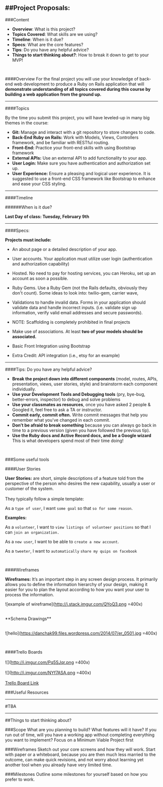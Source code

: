 ##Project Proposals:
----------

###Content

* **Overview**: What is this project?
* **Topics Covered**: What skills are we using?
* **Timeline**: When is it due?
* **Specs**: What are the core features?
* **Tips**: Do you have any helpful advice?
* **Things to start thinking about?**: How to break it down to get to your MVP!

<br>

####Overview
For the final project you will use your knowledge of back-end web development to produce a Ruby on Rails application that will **demonstrate understanding of all topics covered during this course by building a web application from the ground up.** 

-----------------------
####Topics

By the time you submit this project, you will have leveled-up in many big themes in the course:

* **Git:** Manage and interact with a git repository to store changes to code.
* **Back-End Ruby on Rails:** Work with Models, Views, Controllers framework, and be familiar with RESTful routing.
* **Front-End:** Practice your front-end skills with using Bootstrap framework
* **External APIs:** Use an external API to add functionality to your app.
* **User Login:** Make sure you have authentication and authorization set up.
* **User Experience:** Ensure a pleasing and logical user experience. It is suggested to use a front-end CSS framework like Bootstrap to enhance and ease your CSS styling.

--------------
####Timeline

######When is it due?


**Last Day of class: Tuesday, February 9th**
____

####Specs:

**Projects must include:**

* An about page or a detailed description of your app.

* User accounts. Your application must utilize user login (authentication and authorization capability)

* Hosted. No need to pay for hosting services, you can Heroku, set up an account as soon a possible.

* Ruby Gems. Use a Ruby Gem (not the Rails defaults, obviously they don't count). Some ideas to look into: twilio-gem, carrier wave,

* Validations to handle invalid data. Forms in your application should validate data and handle incorrect inputs. (i.e. validate sign up information, verify valid email addresses and secure passwords).

* NOTE: Scaffolding is completely prohibited in final projects

* Make use of associations. At least **two of your models should be associated.**

* Basic Front Integration using Bootstrap

* Extra Credit: API integration (i.e., etsy for an example)

-------------------

####Tips:
Do you have any helpful advice?

* **Break the project down into different components** (model, routes, APIs, presentation, views, user stories, style) and brainstorm each component individually. 
* **Use your Development Tools and Debugging tools** (pry, bye-bug, better-errors, inspector) to debug and solve problems
* **Use your classmates as resources**, once you have asked 2 people & Googled it, feel free to ask a TA or instructor.
* **Commit early, commit often.** Write commit messages that help you remember what you've changed in each commit.
* **Don’t be afraid to break something** because you can always go back in time to a previous version (given you have followed the previous tip).
* **Use the Ruby docs and Active Record docs, and be a Google wizard** This is what developers spend most of their time doing!
<br>


###Some useful tools 
<br>

####User Stories

**User Stories:** are short, simple descriptions of a feature told from the perspective of the person who desires the new capability, usually a user or customer of the system. 
<br>	
They typically follow a simple template:


As a `type of user`, I want `some goal` so that `so for some reason`.

**Examples:**

As a `volunteer`, I want to `view listings of volunteer positions` 
so that I can `join an organization. `

As a `new user`, I want to be able to `create a new account`.

As a `tweeter`, I want to `automatically`  `share my quips on facebook`

<br>

####Wireframes


**Wireframes:** It’s an important step in any screen design process. It primarily allows you to define the information hierarchy of your design, making it easier for you to plan the layout according to how you want your user to process the information.


 ![example of wireframe](http://i.stack.imgur.com/QYoQ3.png =400x)

<br>
**Schema Drawings**
<br>
<br>

![hello](https://danchak99.files.wordpress.com/2014/07/er_0501.jpg =400x)

<br>

####Trello Boards
<br>
<br>
![](http://i.imgur.com/Pq5SJqr.png =400x)
<br>
<br>
![](http://i.imgur.com/NYf7ASA.png =400x)
<br>
<br>
[Trello Board Link](https://trello.com/b/6Exe50Hw/bewd-12-projects)

###Useful Resources

----------------

#TBA

-------------
##Things to start thinking about?

###Scope
What are you planning to build? 
What features will it have? 
If you run out of time, will you have a working app without completing everything you want to implement? 
Focus on a Minimum Viable Project first

###Wireframes
Sketch out your core screens and how they will work. 
Start with paper or a whiteboard, because you are then much less married to the outcome, can make quick revisions, and not worry about learning yet another tool when you already have very limited time.

###Milestones
Outline some milestones for yourself based on how you prefer to work.
